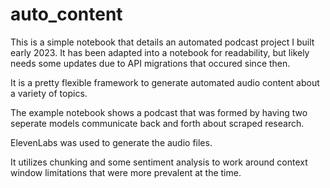 # auto_content

This is a simple notebook that details an automated podcast project I built early 2023. It has been adapted into a notebook for readability, but likely needs some updates due to API migrations that occured since then. 

It is a pretty flexible framework to generate automated audio content about a variety of topics.

The example notebook shows a podcast that was formed by having two seperate models communicate back and forth about scraped research.

ElevenLabs was used to generate the audio files.

It utilizes chunking and some sentiment analysis to work around context window limitations that were more prevalent at the time.
